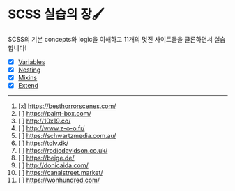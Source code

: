 # SCSS 실습의 장🖌️

SCSS의 기본 concepts와 logic을 이해하고 11개의 멋진 사이트들을 클론하면서 실습합니다!

- [x] [Variables](https://github.com/leejaypower/TIL/blob/main/CSS/SCSS.md#variables)
- [x] [Nesting](https://github.com/leejaypower/TIL/blob/main/CSS/SCSS.md#nesting)
- [x] [Mixins](https://github.com/leejaypower/TIL/blob/main/CSS/SCSS.md#mixin)
- [x] [Extend](https://github.com/leejaypower/TIL/blob/main/CSS/SCSS.md#extends)

<hr>

1. [x] https://besthorrorscenes.com/
1. [ ] https://paint-box.com/
1. [ ] http://10x19.co/
1. [ ] http://www.z-o-o.fr/
1. [ ] https://schwartzmedia.com.au/
1. [ ] https://tolv.dk/
1. [ ] https://rodicdavidson.co.uk/
1. [ ] https://beige.de/
1. [ ] http://donicaida.com/
1. [ ] https://canalstreet.market/
1. [ ] https://wonhundred.com/
